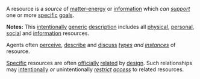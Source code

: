 A resource is a *source* of [matter-energy](https://github.com/gcassel/Modular-Organization-Terminology/blob/master/compound-terms/matter-energy.md) or [information](https://github.com/gcassel/Modular-Organization-Terminology/blob/master/terms/information.md) which *can [support](https://github.com/gcassel/Modular-Organization-Terminology/blob/master/terms/support.md)* one or more [specific](https://github.com/gcassel/Modular-Organization-Terminology/blob/master/terms/specific.md) [goals](https://github.com/gcassel/Modular-Organization-Terminology/blob/master/terms/goal.md).  

**Notes:**  This [intentionally](https://github.com/gcassel/Modular-Organization-Terminology/blob/master/terms/intention.md) [generic](https://github.com/gcassel/Modular-Organization-Terminology/blob/master/terms/generic.md) [description](https://github.com/gcassel/Modular-Organization-Terminology/blob/master/terms/describe.md) includes all [physical](https://github.com/gcassel/Modular-Organization-Terminology/blob/master/terms/physical.md), [personal](https://github.com/gcassel/Modular-Organization-Terminology/blob/master/terms/personal.md), [social](https://github.com/gcassel/Modular-Organization-Terminology/blob/master/terms/social.md) and [information](https://github.com/gcassel/Modular-Organization-Terminology/blob/master/terms/information.md) resources.  

Agents often [perceive](https://github.com/gcassel/Modular-Organization-Terminology/blob/master/terms/perceive.md), [describe](https://github.com/gcassel/Modular-Organization-Terminology/blob/master/terms/describe.md) and [discuss](https://github.com/gcassel/Modular-Organization-Terminology/blob/master/terms/dialogue.md) *[types](https://github.com/gcassel/Modular-Organization-Terminology/blob/master/terms/type.md) and [instances](https://github.com/gcassel/Modular-Organization-Terminology/blob/master/terms/instance.md)* of resource.  

[Specific](https://github.com/gcassel/Modular-Organization-Terminology/blob/master/terms/specific.md) resources are often [officially](https://github.com/gcassel/Modular-Organization-Terminology/blob/master/terms/official.md) [related](https://github.com/gcassel/Modular-Organization-Terminology/blob/master/terms/relationship.md) by [design](https://github.com/gcassel/Modular-Organization-Terminology/blob/master/terms/design.md).  Such relationships may [intentionally](https://github.com/gcassel/Modular-Organization-Terminology/blob/master/terms/intention.md) *or* unintentionally *[restrict](https://github.com/gcassel/Modular-Organization-Terminology/blob/master/terms/restriction.md) [access](https://github.com/gcassel/Modular-Organization-Terminology/blob/master/terms/access.md)* to related resources.
